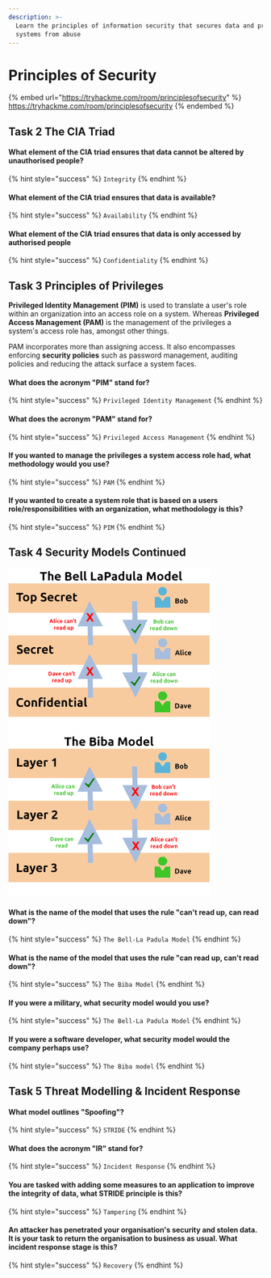 ```yaml
---
description: >-
  Learn the principles of information security that secures data and protects
  systems from abuse
---
```


# Principles of Security

{% embed url="https://tryhackme.com/room/principlesofsecurity" %}
https://tryhackme.com/room/principlesofsecurity
{% endembed %}

## Task 2 The CIA Triad

#### What element of the CIA triad ensures that data cannot be altered by **unauthorised** people?

{% hint style="success" %}
`Integrity`
{% endhint %}

#### What element of the CIA triad ensures that data is available?

{% hint style="success" %}
`Availability`
{% endhint %}

#### What element of the CIA triad ensures that data is only accessed by **authorised** people

{% hint style="success" %}
`Confidentiality`
{% endhint %}

## Task 3 Principles of Privileges

**Privileged Identity Management (PIM)** is used to translate a user's role within an organization into an access role on a system. Whereas **Privileged Access Management (PAM)** is the management of the privileges a system's access role has, amongst other things.

PAM incorporates more than assigning access. It also encompasses enforcing **security policies** such as password management, auditing policies and reducing the attack surface a system faces.

#### What does the acronym "PIM" stand for?

{% hint style="success" %}
`Privileged Identity Management`
{% endhint %}

#### What does the acronym "PAM" stand for?

{% hint style="success" %}
`Privileged Access Management`
{% endhint %}

#### If you wanted to manage the privileges a system access role had, what methodology would you use?

{% hint style="success" %}
`PAM`
{% endhint %}

#### If you wanted to create a system role that is based on a users role/responsibilities with an organization, what methodology is this?

{% hint style="success" %}
`PIM`
{% endhint %}

## Task 4 Security Models Continued

![](<../../.gitbook/assets/image (6) (1) (1).png>)![](<../../.gitbook/assets/image (3).png>)

#### What is the name of the model that uses the rule "**can't** read up, can read down"?

{% hint style="success" %}
`The Bell-La Padula Model`
{% endhint %}

#### What is the name of the model that uses the rule "**can** read up, can't read down"?

{% hint style="success" %}
`The Biba Model`
{% endhint %}

#### If you were a military, what security model would you use?

{% hint style="success" %}
`The Bell-La Padula Model`
{% endhint %}

#### If you were a software developer, what security model would the company perhaps use?

{% hint style="success" %}
`The Biba model`
{% endhint %}

## Task 5 Threat Modelling & Incident Response

#### What model outlines "Spoofing"?

{% hint style="success" %}
`STRIDE`
{% endhint %}

#### What does the acronym "IR" stand for?

{% hint style="success" %}
`Incident Response`
{% endhint %}

#### You are tasked with adding some measures to an application to improve the integrity of data, what STRIDE principle is this?

{% hint style="success" %}
`Tampering`
{% endhint %}

#### An attacker has penetrated your organisation's security and stolen data. It is your task to return the organisation to business as usual. What incident response stage is this?

{% hint style="success" %}
`Recovery`
{% endhint %}
